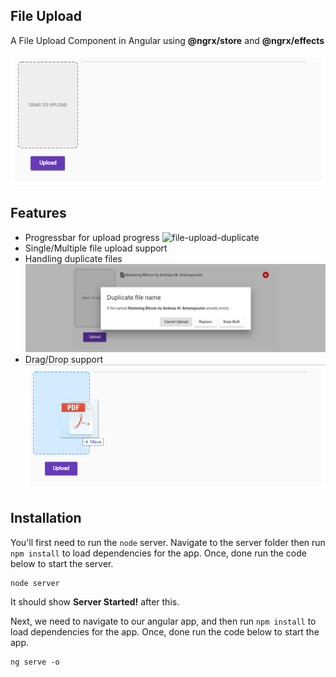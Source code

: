 ## File Upload
A File Upload Component in Angular using **@ngrx/store** and **@ngrx/effects**

![file-upload](/file-upload/images/file-upload.png)

## Features
* Progressbar for upload progress
![file-upload-duplicate](/file-upload/images/upload-file-progress.png)
* Single/Multiple file upload support
* Handling duplicate files
![file-upload-duplicate](/file-upload/images/upload-duplicate-file.png)
* Drag/Drop support
![file-upload-duplicate](/file-upload/images/upload-file-drag.png)
## Installation
You'll first need to run the `node` server. Navigate to the server folder then run `npm install` to load dependencies for the app. 
Once, done run the code below to start the server.
```
node server
```
It should show **Server Started!** after this.

Next, we need to navigate to our angular app, and then run `npm install` to load dependencies for the app.
Once, done run the code below to start the app.
```
ng serve -o
```
